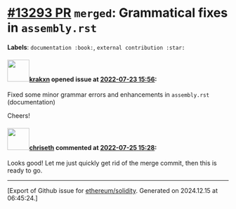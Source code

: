 # [\#13293 PR](https://github.com/ethereum/solidity/pull/13293) `merged`: Grammatical fixes in `assembly.rst` 
**Labels**: `documentation :book:`, `external contribution :star:`


#### <img src="https://avatars.githubusercontent.com/u/108299225?u=303db915dfa408d7d85673d067667110c3fdbce9&v=4" width="50">[krakxn](https://github.com/krakxn) opened issue at [2022-07-23 15:56](https://github.com/ethereum/solidity/pull/13293):

Fixed some minor grammar errors and enhancements in `assembly.rst` (documentation)

Cheers!

#### <img src="https://avatars.githubusercontent.com/u/9073706?v=4" width="50">[chriseth](https://github.com/chriseth) commented at [2022-07-25 15:28](https://github.com/ethereum/solidity/pull/13293#issuecomment-1194204325):

Looks good! Let me just quickly get rid of the merge commit, then this is ready to go.


-------------------------------------------------------------------------------



[Export of Github issue for [ethereum/solidity](https://github.com/ethereum/solidity). Generated on 2024.12.15 at 06:45:24.]
